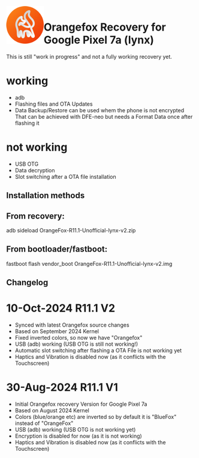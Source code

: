 <img src="https://github.com/Sanju0910/Sanju0910/blob/main/images/of_logo.png" width=100 height=100 align="left" />  

# Orangefox Recovery for Google Pixel 7a (lynx)

This is still "work in progress" and not a fully working recovery yet.

# working
 - adb
 - Flashing files and OTA Updates
 - Data Backup/Restore can be used whem the phone is not encrypted
   That can be achieved with DFE-neo but needs a Format Data once after flashing it

# not working 
 - USB OTG
 - Data decryption
 - Slot switching after a OTA file installation
     
## Installation methods

## From recovery:
adb sideload OrangeFox-R11.1-Unofficial-lynx-v2.zip

## From bootloader/fastboot:
fastboot flash vendor_boot OrangeFox-R11.1-Unofficial-lynx-v2.img

## Changelog

# 10-Oct-2024 R11.1 V2
  -  Synced with latest Orangefox source changes
  -  Based on September 2024 Kernel
  -  Fixed inverted colors, so now we have "Orangefox"
  -  USB (adb) working (USB OTG is still not working!)
  -  Automatic slot switching after flashing a OTA File is not working yet
  -  Haptics and Vibration is disabled now (as it conflicts with the Touchscreen)

# 30-Aug-2024 R11.1 V1
  -  Initial Orangefox recovery Version for Google Pixel 7a
  -  Based on August 2024 Kernel
  -  Colors (blue/orange etc) are inverted so by default it is "BlueFox" instead of "OrangeFox"
  -  USB (adb) working (USB OTG is not working yet)
  -  Encryption is disabled for now (as it is not working)
  -  Haptics and Vibration is disabled now (as it conflicts with the Touchscreen)
